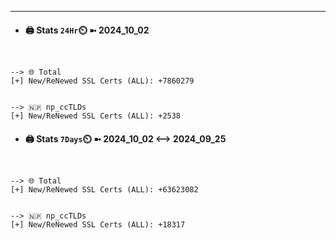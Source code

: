 

---
- #### 🖨️ **Stats** `24Hr`⏲️ ➼ 2024_10_02
```console


--> 🌐 Total
[+] New/ReNewed SSL Certs (ALL): +7860279


--> 🇳🇵 np_ccTLDs
[+] New/ReNewed SSL Certs (ALL): +2538

```

- #### 🖨️ **Stats** `7Days`⏲️ ➼ 2024_10_02 <--> 2024_09_25
```console


--> 🌐 Total
[+] New/ReNewed SSL Certs (ALL): +63623082


--> 🇳🇵 np_ccTLDs
[+] New/ReNewed SSL Certs (ALL): +18317

```

